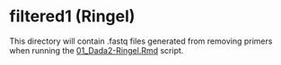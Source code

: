 # filtered1 (Ringel)

This directory will contain .fastq files generated from removing primers when running the [01_Dada2-Ringel.Rmd](../../../../scripts/analysis-individual/Ringel-2015/01_Dada2-Ringel.Rmd) script.